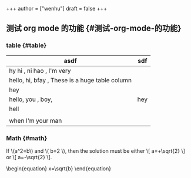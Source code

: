 +++
author = ["wenhu"]
draft = false
+++

## 测试 org mode 的功能 {#测试-org-mode-的功能}


### table {#table}

| asdf                                           | sdf |
|------------------------------------------------|-----|
| hy hi , ni hao , I'm very                      |     |
| hello, hi, bfay , These is a huge table column |     |
| hey                                            |     |
| hello, you , boy,                              | hey |
| hell                                           |     |
|                                                |     |
| when I'm your man                              |     |


### Math {#math}

If \\(a^2=b\\) and \\( b=2 \\), then the solution must be
either \\[ a=+\sqrt{2} \\] or \\[ a=-\sqrt{2} \\].

\begin{equation}
x=\sqrt{b}
\end{equation}
